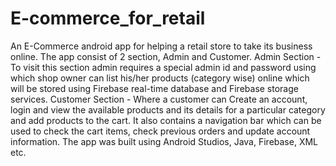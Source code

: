 # E-commerce_for_retail
An E-Commerce android app for helping a retail store to take its business online. The app consist of 2 section, Admin and Customer.
Admin Section - To visit this section admin requires a special admin id and password using which shop owner can list his/her products (category wise) online which will be stored using Firebase real-time database and Firebase storage services.
Customer Section - Where a customer can Create an account, login and view the available products and its details for a particular category and add products to the cart. It also contains a navigation bar which can be used to check the cart items, check previous orders and update account information. The app was built using Android Studios, Java, Firebase, XML etc.
